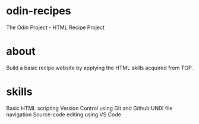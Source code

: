 # odin-recipes
The Odin Project - HTML Recipe Project
# about
Build a basic recipe website by applying the HTML skills acquired from TOP.
# skills
Basic HTML scripting
Version Control using Git and Github
UNIX file navigation
Source-code editing using VS Code